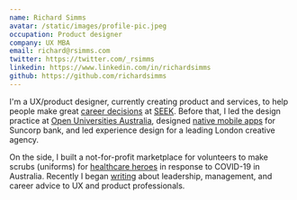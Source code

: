 ```yaml
---
name: Richard Simms
avatar: /static/images/profile-pic.jpeg
occupation: Product designer
company: UX MBA
email: richard@rsimms.com
twitter: https://twitter.com/_rsimms
linkedin: https://www.linkedin.com/in/richardsimms
github: https://github.com/richardsimms
---
```


I'm a UX/product designer, currently creating product and services, to help people make great [career decisions](https://www.seek.com.au/career-advice/) at [SEEK](https://www.seek.com.au). Before that, I led the design practice at [Open Universities Australia](http://open.edu.au/), designed [native mobile apps](https://www.suncorp.com.au/banking/help-support/ways-to-bank/suncorp-app.html?intcmp=SUN:GI:PI:NPS:OSL:20180729:2911) for Suncorp bank, and led experience design for a leading London creative agency.

On the side, I built a not-for-profit marketplace for volunteers to make scrubs (uniforms) for [healthcare heroes](http://rsimms.com/ronascrubs/) in response to COVID-19 in Australia. Recently I began [writing](http://uxmba.substack.com/) about leadership, management, and career advice to UX and product professionals.
